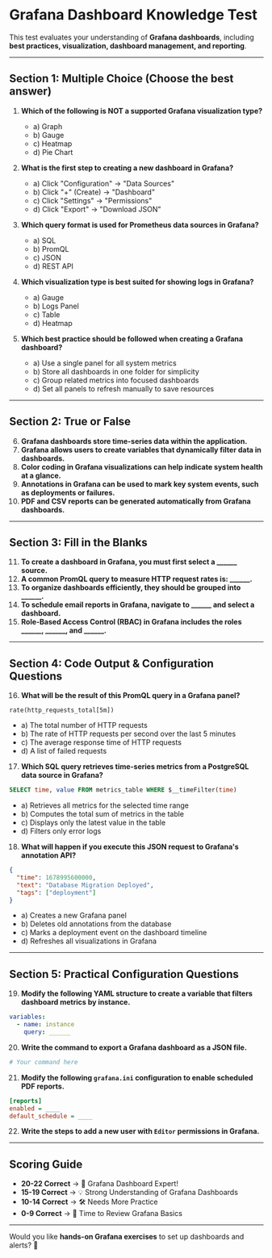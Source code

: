 # **Grafana Dashboard Knowledge Test**  

This test evaluates your understanding of **Grafana dashboards**, including **best practices, visualization, dashboard management, and reporting**.  

---

## **Section 1: Multiple Choice** (Choose the best answer)  

1. **Which of the following is NOT a supported Grafana visualization type?**  
   - a) Graph  
   - b) Gauge  
   - c) Heatmap  
   - d) Pie Chart  

2. **What is the first step to creating a new dashboard in Grafana?**  
   - a) Click "Configuration" → "Data Sources"  
   - b) Click "+" (Create) → "Dashboard"  
   - c) Click "Settings" → "Permissions"  
   - d) Click "Export" → "Download JSON"  

3. **Which query format is used for Prometheus data sources in Grafana?**  
   - a) SQL  
   - b) PromQL  
   - c) JSON  
   - d) REST API  

4. **Which visualization type is best suited for showing logs in Grafana?**  
   - a) Gauge  
   - b) Logs Panel  
   - c) Table  
   - d) Heatmap  

5. **Which best practice should be followed when creating a Grafana dashboard?**  
   - a) Use a single panel for all system metrics  
   - b) Store all dashboards in one folder for simplicity  
   - c) Group related metrics into focused dashboards  
   - d) Set all panels to refresh manually to save resources  

---

## **Section 2: True or False**  

6. **Grafana dashboards store time-series data within the application.**  
7. **Grafana allows users to create variables that dynamically filter data in dashboards.**  
8. **Color coding in Grafana visualizations can help indicate system health at a glance.**  
9. **Annotations in Grafana can be used to mark key system events, such as deployments or failures.**  
10. **PDF and CSV reports can be generated automatically from Grafana dashboards.**  

---

## **Section 3: Fill in the Blanks**  

11. **To create a dashboard in Grafana, you must first select a ______ source.**  
12. **A common PromQL query to measure HTTP request rates is: ______.**  
13. **To organize dashboards efficiently, they should be grouped into ______.**  
14. **To schedule email reports in Grafana, navigate to ______ and select a dashboard.**  
15. **Role-Based Access Control (RBAC) in Grafana includes the roles ______, ______, and ______.**  

---

## **Section 4: Code Output & Configuration Questions**  

16. **What will be the result of this PromQL query in a Grafana panel?**  
   ```promql
   rate(http_requests_total[5m])
   ```
   - a) The total number of HTTP requests  
   - b) The rate of HTTP requests per second over the last 5 minutes  
   - c) The average response time of HTTP requests  
   - d) A list of failed requests  

17. **Which SQL query retrieves time-series metrics from a PostgreSQL data source in Grafana?**  
   ```sql
   SELECT time, value FROM metrics_table WHERE $__timeFilter(time)
   ```
   - a) Retrieves all metrics for the selected time range  
   - b) Computes the total sum of metrics in the table  
   - c) Displays only the latest value in the table  
   - d) Filters only error logs  

18. **What will happen if you execute this JSON request to Grafana's annotation API?**  
   ```json
   {
     "time": 1678995600000,
     "text": "Database Migration Deployed",
     "tags": ["deployment"]
   }
   ```
   - a) Creates a new Grafana panel  
   - b) Deletes old annotations from the database  
   - c) Marks a deployment event on the dashboard timeline  
   - d) Refreshes all visualizations in Grafana  

---

## **Section 5: Practical Configuration Questions**  

19. **Modify the following YAML structure to create a variable that filters dashboard metrics by instance.**  
   ```yaml
   variables:
     - name: instance
       query: ______
   ```

20. **Write the command to export a Grafana dashboard as a JSON file.**  
   ```sh
   # Your command here
   ```

21. **Modify the following `grafana.ini` configuration to enable scheduled PDF reports.**  
   ```ini
   [reports]
   enabled = ____
   default_schedule = ____
   ```

22. **Write the steps to add a new user with `Editor` permissions in Grafana.**  

---

## **Scoring Guide**  
- **20-22 Correct** → 🎉 Grafana Dashboard Expert!  
- **15-19 Correct** → 💡 Strong Understanding of Grafana Dashboards  
- **10-14 Correct** → 🛠 Needs More Practice  
- **0-9 Correct** → 📖 Time to Review Grafana Basics  

---

Would you like **hands-on Grafana exercises** to set up dashboards and alerts? 🚀